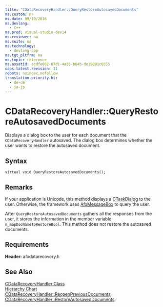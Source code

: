 ```yaml
---
title: "CDataRecoveryHandler::QueryRestoreAutosavedDocuments"
ms.custom: na
ms.date: 09/19/2016
ms.devlang: 
  - C++
ms.prod: visual-studio-dev14
ms.reviewer: na
ms.suite: na
ms.technology: 
  - devlang-cpp
ms.tgt_pltfrm: na
ms.topic: reference
ms.assetid: acdfe062-07d1-4a33-b84b-de19091c0355
caps.latest.revision: 11
robots: noindex,nofollow
translation.priority.ht: 
  - de-de
  - ja-jp
---
```

# CDataRecoveryHandler::QueryRestoreAutosavedDocuments
Displays a dialog box to the user for each document that the `CDataRecoveryHandler` autosaved. The dialog box determines whether the user wants to restore the autosaved document.  
  
## Syntax  
  
```  
virtual void QueryRestoreAutosavedDocuments();  
```  
  
## Remarks  
 If your application is Unicode, this method displays a [CTaskDialog](../vs140/CTaskDialog-Class.md) to the user. Otherwise, the framework uses [AfxMessageBox](../vs140/AfxMessageBox.md) to query the user.  
  
 After `QueryRestoreAutosavedDocuments` gathers all the responses from the user, it stores the information in the member variable `m_mapDocNameToRestoreBool`. This method does not restore the autosaved documents.  
  
## Requirements  
 **Header:** afxdatarecovery.h  
  
## See Also  
 [CDataRecoveryHandler Class](../vs140/CDataRecoveryHandler-Class.md)   
 [Hierarchy Chart](../vs140/Hierarchy-Chart.md)   
 [CDataRecoveryHandler::ReopenPreviousDocuments](../vs140/CDataRecoveryHandler--ReopenPreviousDocuments.md)   
 [CDataRecoveryHandler::RestoreAutosavedDocuments](../vs140/CDataRecoveryHandler--RestoreAutosavedDocuments.md)